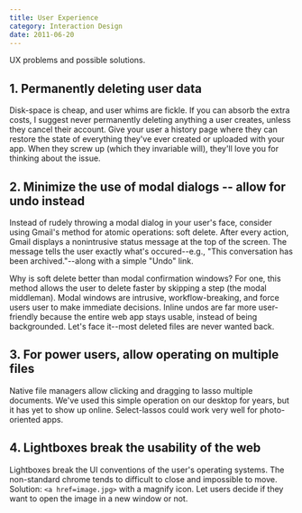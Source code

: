 ```yaml
---
title: User Experience
category: Interaction Design
date: 2011-06-20
---
```


UX problems and possible solutions.

## 1. Permanently deleting user data

Disk-space is cheap, and user whims are fickle. If you can absorb the extra costs, I suggest never permanently deleting anything a user creates, unless they cancel their account. Give your user a history page where they can restore the state of everything they've ever created or uploaded with your app. When they screw up (which they invariable will), they'll love you for thinking about the issue.

## 2. Minimize the use of modal dialogs -- allow for undo instead

Instead of rudely throwing a modal dialog in your user's face, consider using Gmail's method for atomic operations: soft delete. After every action, Gmail displays a nonintrusive status message at the top of the screen. The message tells the user exactly what's occured--e.g., "This conversation has been archived."--along with a simple "Undo" link.

Why is soft delete better than modal confirmation windows? For one, this method allows the user to delete faster by skipping a step (the modal middleman). Modal windows are intrusive, workflow-breaking, and force users user to make immediate decisions. Inline undos are far more user-friendly because the entire web app stays usable, instead of being backgrounded. Let's face it--most deleted files are never wanted back.

## 3. For power users, allow operating on multiple files

Native file managers allow clicking and dragging to lasso multiple documents. We've used this simple operation on our desktop for years, but it has yet to show up online. Select-lassos could work very well for photo-oriented apps.

## 4. Lightboxes break the usability of the web

Lightboxes break the UI conventions of the user's operating systems. The non-standard chrome tends to difficult to close and impossible to move. Solution: `<a href=image.jpg>` with a magnify icon. Let users decide if they want to open the image in a new window or not.
